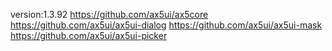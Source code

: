 version:1.3.92
https://github.com/ax5ui/ax5core
https://github.com/ax5ui/ax5ui-dialog
https://github.com/ax5ui/ax5ui-mask
https://github.com/ax5ui/ax5ui-picker